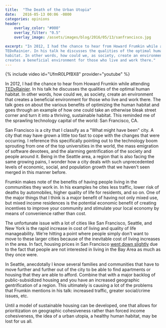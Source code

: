 ```yaml
---
title:  "The Death of the Urban Utopia"
date:   2016-05-13 00:06 -0800
categories: opinions
header:
    overlay_color: "#000"
    overlay_filter: "0.5"
    overlay_image: /assets/images/blog/2016/05/13/sanfrancisco.jpg

excerpt: "In 2012, I had the chance to hear from Howard Frumkin while attending
TEDxRainier. In his talk he discusses the qualities of the optimal human
habitat. In other words, how could we, as society, create an environment that
creates a beneficial environment for those who live and work there."
---
```

{% include video id="UfmR0LPfBX8" provider="youtube" %}

In 2012, I had the chance to hear from Howard Frumkin while attending
[TEDxRainier](http://www.tedxrainier.com/). In his talk he discusses the
qualities of the optimal human habitat. In other words, how could we, as
society, create an environment that creates a beneficial environment for those
who live and work there. The talk goes on about the various benefits of
optimizing the human habitat and goes through an example of how one could take
an otherwise bleak street corner and turn it into a thriving, sustainable
habitat. This reminded me of the sprawling technology capital of the world: San
Francisco, CA.

San Francisco is a city that I classify as a "What might have been" city. A city
that may have grown a little too fast to cope with the changes that were
occurring. I reference this specifically pointing out to the technology boom
sprouting from one of the top universities in the world, the mass emigration of
software devotees, and the alarming gentrification of the society and people
around it. Being in the Seattle area, a region that is also facing the same
growing pains, I wonder how a city deals with such unprecedented levels of
economic, social, and population growth that we haven't seen merged in this
manner before.

Frumkin makes note of the benefits of having people living in the communities
they work in. In his examples he cites less traffic, lower risk of deaths by
automobiles, higher quality of life for residents, and so on. One of the major
things that I think is a major benefit of having not only mixed use, but mixed
income residences is the potential economic benefit of creating incentives to
improve your community and stimulate your local economy by means of convenience
rather than cost.

The unfortunate issue with a lot of cities like San Francisco, Seattle, and New
York is the rapid increase in cost of living and quality of life manageability.
We're hitting a point where people simply don't want to move to these larger
cities because of the inevitable cost of living increases in the area. In fact,
housing prices in San Francisco [went down slightly](
http://fortune.com/2016/04/15/san-francisco-housing-prices-drop/) due to the
fact that people are not interested in living in the Bay Area as much as they
once were.

In Seattle, anecdotally I know several families and communities that have to
move further and further out of the city to be able to find apartments or
housing that they are able to afford. Combine that with a major backlog of
public-subsidized housing and you have an increased geographic gentrification of
a region. This ultimately is causing a lot of the problems that Frumkin mentions
in his talk: increased traffic, greater social/crime issues, etc.

Until a model of sustainable housing can be developed, one that allows for
prioritization on geographic cohesiveness rather than forced income cohesiveness,
the idea of a urban utopia, a healthy human habitat, may be lost for us all.